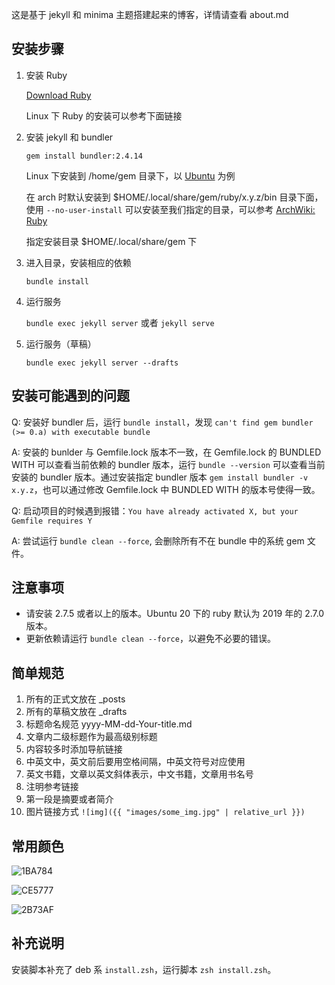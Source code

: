 这是基于 jekyll 和 minima 主题搭建起来的博客，详情请查看 about.md

## 安装步骤

1. 安装 Ruby

   [Download Ruby](https://www.ruby-lang.org/en/downloads/)

   Linux 下 Ruby 的安装可以参考下面链接

2. 安装 jekyll 和 bundler

   `gem install bundler:2.4.14`

   Linux 下安装到 /home/gem 目录下，以 [Ubuntu](https://jekyllrb.com/docs/installation/ubuntu/) 为例

   在 arch 时默认安装到 $HOME/.local/share/gem/ruby/x.y.z/bin 目录下面，使用 `--no-user-install` 可以安装至我们指定的目录，可以参考 [ArchWiki: Ruby](https://wiki.archlinux.org/title/Ruby#Installing_gems_system-wide)

   指定安装目录 $HOME/.local/share/gem 下

3. 进入目录，安装相应的依赖

   `bundle install`

4. 运行服务

   `bundle exec jekyll server` 或者 `jekyll serve`

5. 运行服务（草稿）

   `bundle exec jekyll server --drafts`

## 安装可能遇到的问题

Q: 安装好 bundler 后，运行 `bundle install`，发现 `can't find gem bundler (>= 0.a) with executable bundle`

A: 安装的 bunlder 与 Gemfile.lock 版本不一致，在 Gemfile.lock 的 BUNDLED WITH 可以查看当前依赖的 bundler 版本，运行 `bundle --version` 可以查看当前安装的 bundler 版本。通过安装指定 bundler 版本 `gem install bundler -v x.y.z`，也可以通过修改 Gemfile.lock 中 BUNDLED WITH 的版本号使得一致。

Q: 启动项目的时候遇到报错：`You have already activated X, but your Gemfile requires Y`

A: 尝试运行 `bundle clean --force`, 会删除所有不在 bundle 中的系统 gem 文件。

## 注意事项

- 请安装 2.7.5 或者以上的版本。Ubuntu 20 下的 ruby 默认为 2019 年的 2.7.0 版本。
- 更新依赖请运行 `bundle clean --force`，以避免不必要的错误。

## 简单规范

1. 所有的正式文放在 \_posts
2. 所有的草稿文放在 \_drafts
3. 标题命名规范 yyyy-MM-dd-Your-title.md
4. 文章内二级标题作为最高级别标题
5. 内容较多时添加导航链接
6. 中英文中，英文前后要用空格间隔，中英文符号对应使用
7. 英文书籍，文章以英文斜体表示，中文书籍，文章用书名号
8. 注明参考链接
9. 第一段是摘要或者简介
10. 图片链接方式 `![img]({{ "images/some_img.jpg" | relative_url }})`

## 常用颜色

![1BA784](https://placehold.co/160x120/1ba784/fff?text=1BA784)

![CE5777](https://placehold.co/160x120/ce5777/fff?text=CE5777)

![2B73AF](https://placehold.co/160x120/2b73af/fff?text=2B73AF)

## 补充说明

安装脚本补充了 deb 系 `install.zsh`，运行脚本 `zsh install.zsh`。
